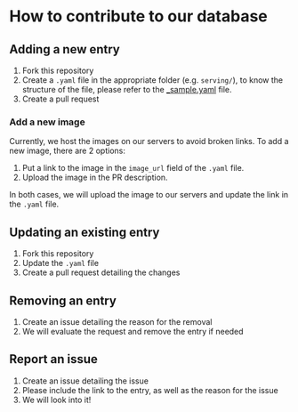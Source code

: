 # How to contribute to our database

## Adding a new entry

1. Fork this repository
2. Create a `.yaml` file in the appropriate folder (e.g. `serving/`), to know the structure of the file, please refer to the [_sample.yaml](_sample.yaml) file.
3. Create a pull request

### Add a new image

Currently, we host the images on our servers to avoid broken links. To add a new image, there are 2 options:

1. Put a link to the image in the `image_url` field of the `.yaml` file.
2. Upload the image in the PR description.

In both cases, we will upload the image to our servers and update the link in the `.yaml` file.

## Updating an existing entry

1. Fork this repository
2. Update the `.yaml` file
3. Create a pull request detailing the changes

## Removing an entry

1. Create an issue detailing the reason for the removal
2. We will evaluate the request and remove the entry if needed

## Report an issue

1. Create an issue detailing the issue
2. Please include the link to the entry, as well as the reason for the issue
3. We will look into it!
